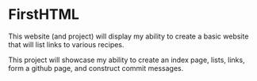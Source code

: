 # FirstHTML

This website (and project) will display my ability to create a basic website that will list links to various recipes.

This project will showcase my ability to create an index page, lists, links, form a github page, and construct commit messages.